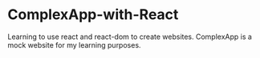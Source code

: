 # ComplexApp-with-React
Learning to use react and react-dom to create websites. ComplexApp is a mock website for my learning purposes.
